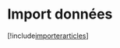 # Import données

[!include[importerarticles](importdonnees.importerarticles.autogen.md)]





























































































































